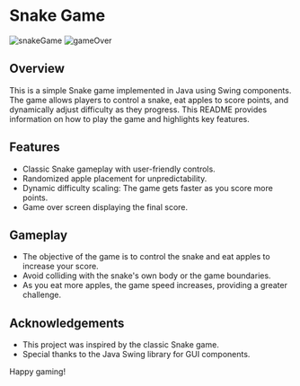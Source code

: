 # Snake Game

![snakeGame](https://github.com/SachiGaur14/SnakeGame/assets/140531740/8eb8ab83-1e5f-4f4f-adc6-386ce2871f8f)
![gameOver](https://github.com/SachiGaur14/SnakeGame/assets/140531740/4c1c5376-a496-46d2-a980-771421dc2b35)


## Overview

This is a simple Snake game implemented in Java using Swing components. The game allows players to control a snake, eat apples to score points, and dynamically adjust difficulty as they progress. This README provides information on how to play the game and highlights key features.

## Features

- Classic Snake gameplay with user-friendly controls.
- Randomized apple placement for unpredictability.
- Dynamic difficulty scaling: The game gets faster as you score more points.
- Game over screen displaying the final score.

## Gameplay

- The objective of the game is to control the snake and eat apples to increase your score.
- Avoid colliding with the snake's own body or the game boundaries.
- As you eat more apples, the game speed increases, providing a greater challenge.

## Acknowledgements

- This project was inspired by the classic Snake game.
- Special thanks to the Java Swing library for GUI components.

Happy gaming!
